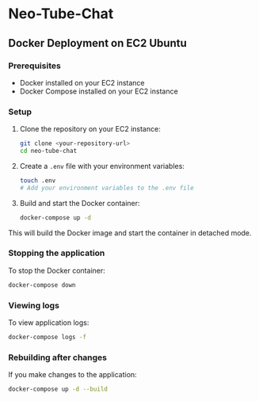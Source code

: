 # Neo-Tube-Chat

## Docker Deployment on EC2 Ubuntu

### Prerequisites

- Docker installed on your EC2 instance
- Docker Compose installed on your EC2 instance

### Setup

1. Clone the repository on your EC2 instance:

   ```bash
   git clone <your-repository-url>
   cd neo-tube-chat
   ```

2. Create a `.env` file with your environment variables:

   ```bash
   touch .env
   # Add your environment variables to the .env file
   ```

3. Build and start the Docker container:
   ```bash
   docker-compose up -d
   ```

This will build the Docker image and start the container in detached mode.

### Stopping the application

To stop the Docker container:

```bash
docker-compose down
```

### Viewing logs

To view application logs:

```bash
docker-compose logs -f
```

### Rebuilding after changes

If you make changes to the application:

```bash
docker-compose up -d --build
```

